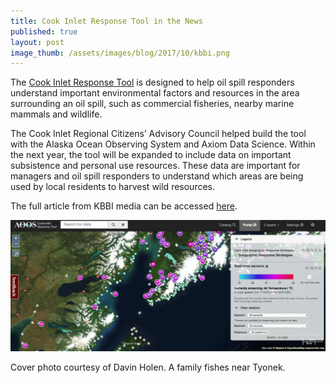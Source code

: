 ```yaml
---
title: Cook Inlet Response Tool in the News
published: true
layout: post
image_thumb: /assets/images/blog/2017/10/kbbi.png 
---
```


The [Cook Inlet Response Tool](http://portal.aoos.org/cirt) is designed to help oil spill responders understand important environmental factors and resources in the area surrounding an oil spill, such as commercial fisheries, nearby marine mammals and wildlife.

The Cook Inlet Regional Citizens’ Advisory Council helped build the tool with the Alaska Ocean Observing System and Axiom Data Science. Within the next year, the tool will be expanded to include data on important subsistence and personal use resources. These data are important for managers and oil spill responders to understand which areas are being used by local residents to harvest wild resources.

The full article from KBBI media can be accessed [here](http://kbbi.org/post/cook-inlet-oil-spill-response-tool-integrate-subsistence-resources).

<img src="/assets/images/blog/2017/10/CIRT-thumb.png" class="img-responsive pull-left"/>

Cover photo courtesy of Davin Holen. A family fishes near Tyonek.

